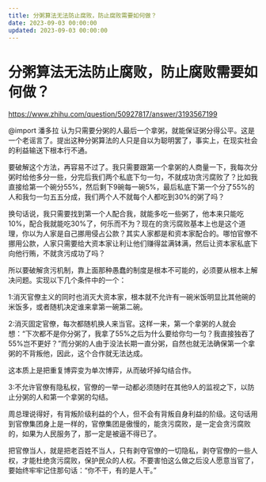 ```yaml
---
title: 分粥算法无法防止腐败，防止腐败需要如何做？
date: 2023-09-03 00:00:00
updated: 2023-09-03 00:00:00
---
```


# 分粥算法无法防止腐败，防止腐败需要如何做？

https://www.zhihu.com/question/50927817/answer/3193567199

@import 潘多拉 认为只需要分粥的人最后一个拿粥，就能保证粥分得公平。这是一个老谣言了。提出这种分粥算法的人只是自以为聪明罢了，事实上，在现实社会的利益输送下根本行不通。

要破解这个方法，再容易不过了。我只需要跟第一个拿粥的人商量一下，我每次分粥时给他多分一些，分完后我们两个私底下匀一匀，不就成功贪污腐败了？比如我直接给第一个碗分55%，然后剩下9碗每一碗5%，最后私底下第一个分了55%的人和我匀一匀五五分成，我们两个人不就每个人都吃到30%的粥了吗？

换句话说，我只需要找到第一个人配合我，就能多吃一些粥了，他本来只能吃10%，配合我就能吃30%了，何乐而不为？现在的贪污腐败基本上也是这个道理，你以为人家是自己挪用侵占公款？其实人家都是和资本家配合的。哪怕官僚不挪用公款，人家只需要给大资本家让利让他们赚得盆满钵满，然后让资本家私底下向他行贿，不就贪污成功了吗？

所以要破解贪污机制，靠上面那种愚蠢的制度是根本不可能的，必须要从根本上解决问题。实现以下几个条件中的一个：

1:消灭官僚主义的同时也消灭大资本家，根本就不允许有一碗米饭明显比其他碗的米饭多，或者随机决定谁来拿第一碗第二碗。

2:消灭固定官僚，每次都随机换人来当官。这样一来，第一个拿粥的人就会想：“下次都不是你分粥了，我拿了55%之后为什么要给你匀一匀？我直接独吞了55%岂不更好？”而分粥的人由于没法长期一直分粥，自然也就无法确保第一个拿粥的不背叛他，因此，这个合作就无法达成。

这本质上是把重复博弈变为单次博弈，从而破坏掉勾结合作。

3:不允许官僚有隐私权，官僚的一举一动都必须随时在其他9人的监视之下，以防止分粥的人和第一个拿粥的勾结。

周总理说得好，有背叛阶级利益的个人，但不会有背叛自身利益的阶级。这句话用到官僚集团身上是一样的，官僚集团是傲慢的，能贪污腐败，是一定会贪污腐败的，如果为人民服务了，那一定是被逼不得已了。

把官僚当人，就是把老百姓不当人，只有剥夺官僚的一切隐私，剥夺官僚的一些人权，才能杜绝贪污腐败，保护民众的人权。不要害怕这么做之后没人愿意当官了，要始终牢牢记住那句话：“你不干，有的是人干。”

